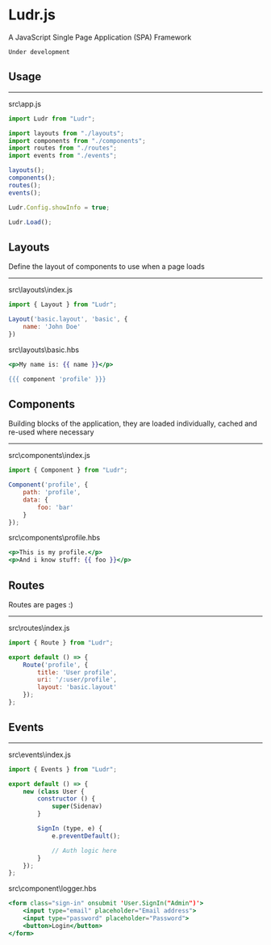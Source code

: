 # Ludr.js
A JavaScript Single Page Application (SPA) Framework

`Under development`

## Usage
___

src\app.js
```JavaScript
import Ludr from "Ludr";

import layouts from "./layouts";
import components from "./components";
import routes from "./routes";
import events from "./events";

layouts();
components();
routes();
events();

Ludr.Config.showInfo = true;

Ludr.Load();
```

## Layouts
Define the layout of components to use when a page loads
___

src\layouts\index.js

```JavaScript
import { Layout } from "Ludr";

Layout('basic.layout', 'basic', {
    name: 'John Doe'
})
```

src\layouts\basic.hbs

```handlebars
<p>My name is: {{ name }}</p>

{{{ component 'profile' }}}
```

## Components
Building blocks of the application, they are loaded individually, cached and re-used where necessary
___
src\components\index.js

```JavaScript
import { Component } from "Ludr";

Component('profile', {
    path: 'profile',
    data: { 
        foo: 'bar'
    }
});
```

src\components\profile.hbs

```handlebars
<p>This is my profile.</p>
<p>And i know stuff: {{ foo }}</p>
```

## Routes
Routes are pages :)
___
src\routes\index.js
```JavaScript
import { Route } from "Ludr";

export default () => {
    Route('profile', {
        title: 'User profile',
        uri: '/:user/profile',
        layout: 'basic.layout'
    });
};
```

## Events
___
src\events\index.js
```JavaScript
import { Events } from "Ludr";

export default () => {
    new (class User {
        constructor () {
            super(Sidenav)
        }

        SignIn (type, e) {
            e.preventDefault();

            // Auth logic here
        }
    });
};
```

src\component\logger.hbs
```handlebars
<form class="sign-in" onsubmit 'User.SignIn("Admin")'>
    <input type="email" placeholder="Email address">
    <input type="password" placeholder="Password">
    <button>Login</button>
</form>
```